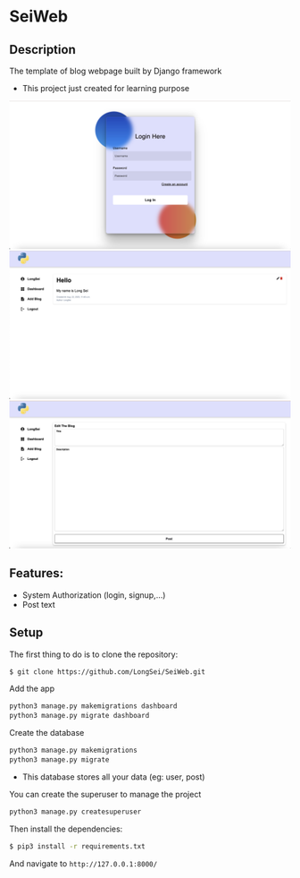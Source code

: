 # SeiWeb

## Description
The template of blog webpage built by Django framework
* This project just created for learning purpose

<img src="./img/loginSystem.png">
<img src="./img/Blog.png">
<img src="./img/postBlog.png">

## Features: 
- System Authorization (login, signup,...)
- Post text 

## Setup
The first thing to do is to clone the repository:

```sh
$ git clone https://github.com/LongSei/SeiWeb.git
```

Add the app 
```sh
python3 manage.py makemigrations dashboard 
python3 manage.py migrate dashboard
```

Create the database
```sh
python3 manage.py makemigrations
python3 manage.py migrate
```
* This database stores all your data (eg: user, post)

You can create the superuser to manage the project
```sh
python3 manage.py createsuperuser
```

Then install the dependencies:

```sh
$ pip3 install -r requirements.txt
```

And navigate to `http://127.0.0.1:8000/`

